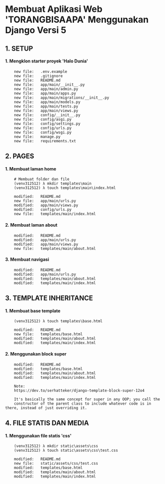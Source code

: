 # Membuat Aplikasi Web 'TORANGBISAAPA' Menggunakan Django Versi 5


## 1. SETUP

#### 1. Mengklon starter proyek 'Halo Dunia'

        new file:   .env.example
        new file:   .gitignore
        new file:   README.md
        new file:   app/main/__init__.py
        new file:   app/main/admin.py
        new file:   app/main/apps.py
        new file:   app/main/migrations/__init__.py
        new file:   app/main/models.py
        new file:   app/main/tests.py
        new file:   app/main/views.py
        new file:   config/__init__.py
        new file:   config/asgi.py
        new file:   config/settings.py
        new file:   config/urls.py
        new file:   config/wsgi.py
        new file:   manage.py
        new file:   requirements.txt


## 2. PAGES

#### 1. Membuat laman home

        # Membuat folder dan file
        (venv312512) λ mkdir templates\main
        (venv312512) λ touch templates\main\index.html

        modified:   README.md
        new file:   app/main/urls.py
        modified:   app/main/views.py
        modified:   config/urls.py
        new file:   templates/main/index.html

#### 2. Membuat laman about

        modified:   README.md
        modified:   app/main/urls.py
        modified:   app/main/views.py
        new file:   templates/main/about.html

#### 3. Membuat navigasi

        modified:   README.md
        modified:   app/main/urls.py
        modified:   templates/main/about.html
        modified:   templates/main/index.html


## 3. TEMPLATE INHERITANCE

#### 1. Membuat base template

        (venv312512) λ touch templates\base.html

        modified:   README.md
        new file:   templates/base.html
        modified:   templates/main/about.html
        modified:   templates/main/index.html

#### 2. Menggunakan block super

        modified:   README.md
        modified:   templates/base.html
        modified:   templates/main/about.html
        modified:   templates/main/index.html

        Note:
        https://dev.to/serhatteker/django-template-block-super-12o4

        It's basically the same concept for super in any OOP; you call the
        constructor of the parent class to include whatever code is in there, instead of just overriding it.


## 4. FILE STATIS DAN MEDIA

#### 1. Menggunakan file statis 'css'

        (venv312512) λ mkdir static\assets\css
        (venv312512) λ touch static\assets\css\test.css

        modified:   README.md
        new file:   static/assets/css/test.css
        modified:   templates/base.html
        modified:   templates/main/about.html
        modified:   templates/main/index.html